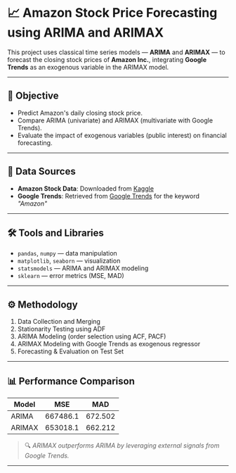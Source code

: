 # 📈 Amazon Stock Price Forecasting using ARIMA and ARIMAX

This project uses classical time series models — **ARIMA** and **ARIMAX** — to forecast the closing stock prices of **Amazon Inc.**, integrating **Google Trends** as an exogenous variable in the ARIMAX model.

---

## 🧠 Objective

- Predict Amazon's daily closing stock price.
- Compare ARIMA (univariate) and ARIMAX (multivariate with Google Trends).
- Evaluate the impact of exogenous variables (public interest) on financial forecasting.

---

## 📂 Data Sources

- **Amazon Stock Data**: Downloaded from [Kaggle](https://www.kaggle.com/datasets/aenes95/amazon-stock-price-prediction)
- **Google Trends**: Retrieved from [Google Trends](https://trends.google.com)  for the keyword _"Amazon"_

---

## 🛠️ Tools and Libraries

- `pandas`, `numpy` — data manipulation  
- `matplotlib`, `seaborn` — visualization  
- `statsmodels` — ARIMA and ARIMAX modeling  
- `sklearn` — error metrics (MSE, MAD)  

---

## ⚙️ Methodology

1. Data Collection and Merging  
2. Stationarity Testing using ADF  
3. ARIMA Modeling (order selection using ACF, PACF)  
4. ARIMAX Modeling with Google Trends as exogenous regressor  
5. Forecasting & Evaluation on Test Set  

---

## 📊 Performance Comparison

| Model  |   MSE   |   MAD  |
|--------|---------|--------|
| ARIMA  | 667486.1| 672.502|
| ARIMAX | 653018.1| 662.212|

> 🔍 *ARIMAX outperforms ARIMA by leveraging external signals from Google Trends.*

---
